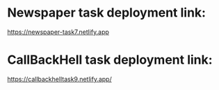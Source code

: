 # Newspaper task deployment link:
https://newspaper-task7.netlify.app

# CallBackHell task deployment link:
https://callbackhelltask9.netlify.app/
